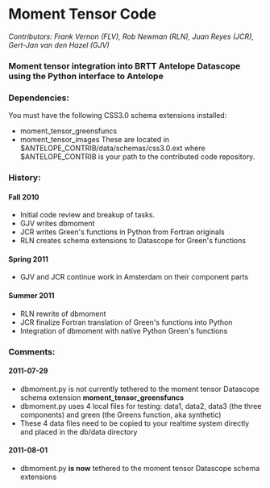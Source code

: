 # Moment Tensor Code
*Contributors: Frank Vernon (FLV), Rob Newman (RLN), Juan Reyes (JCR), Gert-Jan van den Hazel (GJV)*

### Moment tensor integration into BRTT Antelope Datascope using the Python interface to Antelope

### Dependencies:
You must have the following CSS3.0 schema extensions installed:
* moment_tensor_greensfuncs
* moment_tensor_images
These are located in $ANTELOPE_CONTRIB/data/schemas/css3.0.ext
where $ANTELOPE_CONTRIB is your path to the contributed code repository.

### History:

#### Fall 2010
* Initial code review and breakup of tasks. 
* GJV writes dbmoment
* JCR writes Green's functions in Python from Fortran originals
* RLN creates schema extensions to Datascope for Green's functions

#### Spring 2011
* GJV and JCR continue work in Amsterdam on their component parts

#### Summer 2011
* RLN rewrite of dbmoment
* JCR finalize Fortran translation of Green's functions into Python
* Integration of dbmoment with native Python Green's functions

### Comments:
#### 2011-07-29
* dbmoment.py is not currently tethered to the moment tensor Datascope schema extension __moment_tensor_greensfuncs__
* dbmoment.py uses 4 local files for testing: data1, data2, data3 (the three components) and green (the Greens function, aka synthetic)
* These 4 data files need to be copied to your realtime system directly and placed in the db/data directory

#### 2011-08-01
* dbmoment.py __is now__ tethered to the moment tensor Datascope schema extensions
